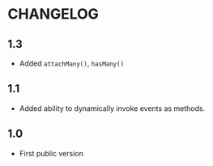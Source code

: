 CHANGELOG
=========

1.3
---

 * Added `attachMany()`, `hasMany()`

1.1
---

 * Added ability to dynamically invoke events as methods.

1.0
---
 
 * First public version